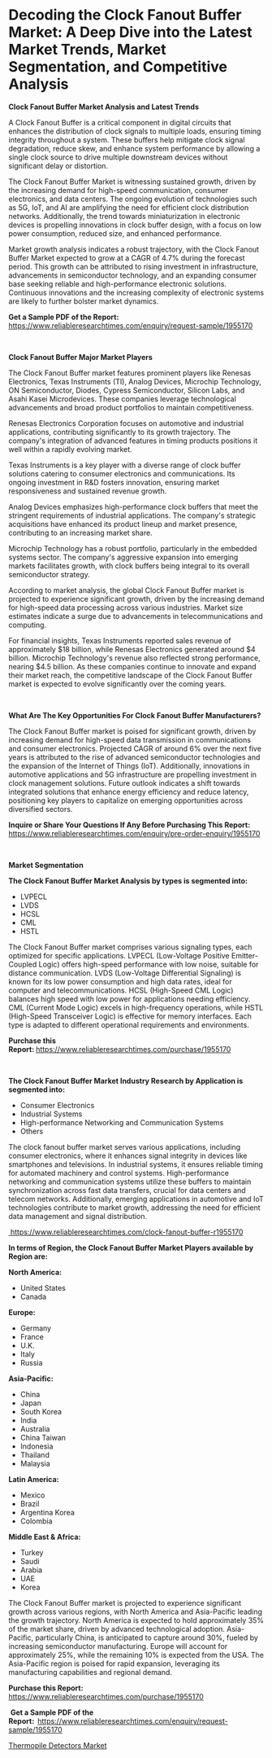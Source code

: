 <p><h1>Decoding the Clock Fanout Buffer Market: A Deep Dive into the Latest Market Trends, Market Segmentation, and Competitive Analysis</h1></p><p><strong>Clock Fanout Buffer Market Analysis and Latest Trends</strong></p>
<p><p>A Clock Fanout Buffer is a critical component in digital circuits that enhances the distribution of clock signals to multiple loads, ensuring timing integrity throughout a system. These buffers help mitigate clock signal degradation, reduce skew, and enhance system performance by allowing a single clock source to drive multiple downstream devices without significant delay or distortion.</p><p>The Clock Fanout Buffer Market is witnessing sustained growth, driven by the increasing demand for high-speed communication, consumer electronics, and data centers. The ongoing evolution of technologies such as 5G, IoT, and AI are amplifying the need for efficient clock distribution networks. Additionally, the trend towards miniaturization in electronic devices is propelling innovations in clock buffer design, with a focus on low power consumption, reduced size, and enhanced performance.</p><p>Market growth analysis indicates a robust trajectory, with the Clock Fanout Buffer Market expected to grow at a CAGR of 4.7% during the forecast period. This growth can be attributed to rising investment in infrastructure, advancements in semiconductor technology, and an expanding consumer base seeking reliable and high-performance electronic solutions. Continuous innovations and the increasing complexity of electronic systems are likely to further bolster market dynamics.</p></p>
<p><strong>Get a Sample PDF of the Report:&nbsp;</strong> <a href="https://www.reliableresearchtimes.com/enquiry/request-sample/1955170?utm_campaign=2175&utm_medium=2&utm_source=Github&utm_content=ia&utm_term=10022025&utm_id=clock-fanout-buffer">https://www.reliableresearchtimes.com/enquiry/request-sample/1955170</a></p>
<p>&nbsp;</p>
<p><strong>Clock Fanout Buffer Major Market Players</strong></p>
<p><p>The Clock Fanout Buffer market features prominent players like Renesas Electronics, Texas Instruments (TI), Analog Devices, Microchip Technology, ON Semiconductor, Diodes, Cypress Semiconductor, Silicon Labs, and Asahi Kasei Microdevices. These companies leverage technological advancements and broad product portfolios to maintain competitiveness.</p><p>Renesas Electronics Corporation focuses on automotive and industrial applications, contributing significantly to its growth trajectory. The company's integration of advanced features in timing products positions it well within a rapidly evolving market.</p><p>Texas Instruments is a key player with a diverse range of clock buffer solutions catering to consumer electronics and communications. Its ongoing investment in R&D fosters innovation, ensuring market responsiveness and sustained revenue growth.</p><p>Analog Devices emphasizes high-performance clock buffers that meet the stringent requirements of industrial applications. The company's strategic acquisitions have enhanced its product lineup and market presence, contributing to an increasing market share.</p><p>Microchip Technology has a robust portfolio, particularly in the embedded systems sector. The company's aggressive expansion into emerging markets facilitates growth, with clock buffers being integral to its overall semiconductor strategy.</p><p>According to market analysis, the global Clock Fanout Buffer market is projected to experience significant growth, driven by the increasing demand for high-speed data processing across various industries. Market size estimates indicate a surge due to advancements in telecommunications and computing.</p><p>For financial insights, Texas Instruments reported sales revenue of approximately $18 billion, while Renesas Electronics generated around $4 billion. Microchip Technology's revenue also reflected strong performance, nearing $4.5 billion. As these companies continue to innovate and expand their market reach, the competitive landscape of the Clock Fanout Buffer market is expected to evolve significantly over the coming years.</p></p>
<p>&nbsp;</p>
<p><strong>What Are The Key Opportunities For Clock Fanout Buffer Manufacturers?</strong></p>
<p><p>The Clock Fanout Buffer market is poised for significant growth, driven by increasing demand for high-speed data transmission in communications and consumer electronics. Projected CAGR of around 6% over the next five years is attributed to the rise of advanced semiconductor technologies and the expansion of the Internet of Things (IoT). Additionally, innovations in automotive applications and 5G infrastructure are propelling investment in clock management solutions. Future outlook indicates a shift towards integrated solutions that enhance energy efficiency and reduce latency, positioning key players to capitalize on emerging opportunities across diversified sectors.</p></p>
<p><strong>Inquire or Share Your Questions If Any Before Purchasing This Report:</strong> <a href="https://www.reliableresearchtimes.com/enquiry/pre-order-enquiry/1955170?utm_campaign=2175&utm_medium=2&utm_source=Github&utm_content=ia&utm_term=10022025&utm_id=clock-fanout-buffer">https://www.reliableresearchtimes.com/enquiry/pre-order-enquiry/1955170</a></p>
<p>&nbsp;</p>
<p><strong>Market Segmentation</strong></p>
<p><strong>The Clock Fanout Buffer Market Analysis by types is segmented into:</strong></p>
<p><ul><li>LVPECL</li><li>LVDS</li><li>HCSL</li><li>CML</li><li>HSTL</li></ul></p>
<p><p>The Clock Fanout Buffer market comprises various signaling types, each optimized for specific applications. LVPECL (Low-Voltage Positive Emitter-Coupled Logic) offers high-speed performance with low noise, suitable for distance communication. LVDS (Low-Voltage Differential Signaling) is known for its low power consumption and high data rates, ideal for computer and telecommunications. HCSL (High-Speed CML Logic) balances high speed with low power for applications needing efficiency. CML (Current Mode Logic) excels in high-frequency operations, while HSTL (High-Speed Transceiver Logic) is effective for memory interfaces. Each type is adapted to different operational requirements and environments.</p></p>
<p><strong>Purchase this Report:&nbsp;</strong><a href="https://www.reliableresearchtimes.com/purchase/1955170?utm_campaign=2175&utm_medium=2&utm_source=Github&utm_content=ia&utm_term=10022025&utm_id=clock-fanout-buffer">https://www.reliableresearchtimes.com/purchase/1955170</a></p>
<p>&nbsp;</p>
<p><strong>The Clock Fanout Buffer Market Industry Research by Application is segmented into:</strong></p>
<p><ul><li>Consumer Electronics</li><li>Industrial Systems</li><li>High-performance Networking and Communication Systems</li><li>Others</li></ul></p>
<p><p>The clock fanout buffer market serves various applications, including consumer electronics, where it enhances signal integrity in devices like smartphones and televisions. In industrial systems, it ensures reliable timing for automated machinery and control systems. High-performance networking and communication systems utilize these buffers to maintain synchronization across fast data transfers, crucial for data centers and telecom networks. Additionally, emerging applications in automotive and IoT technologies contribute to market growth, addressing the need for efficient data management and signal distribution.</p></p>
<p><a href="https://www.reliableresearchtimes.com/clock-fanout-buffer-r1955170?utm_campaign=2175&utm_medium=2&utm_source=Github&utm_content=ia&utm_term=10022025&utm_id=clock-fanout-buffer">&nbsp;https://www.reliableresearchtimes.com/clock-fanout-buffer-r1955170</a></p>
<p><strong>In terms of Region, the Clock Fanout Buffer Market Players available by Region are:</strong></p>
<p>
    <p> <strong> North America: </strong>
        <ul>
            <li>United States</li>
            <li>Canada</li>
        </ul>
        </p> 
    <p> <strong> Europe: </strong>
        <ul>
            <li>Germany</li>
            <li>France</li>
            <li>U.K.</li>
            <li>Italy</li>
            <li>Russia</li>
        </ul>
        </p> 
    <p> <strong> Asia-Pacific: </strong>
        <ul>
            <li>China</li>
            <li>Japan</li>
            <li>South Korea</li>
            <li>India</li>
            <li>Australia</li>
            <li>China Taiwan</li>
            <li>Indonesia</li>
            <li>Thailand</li>
            <li>Malaysia</li>
        </ul>
        </p> 
    <p> <strong> Latin America: </strong>
        <ul>
            <li>Mexico</li>
            <li>Brazil</li>
            <li>Argentina Korea</li>
            <li>Colombia</li>
        </ul>
        </p> 
    <p> <strong> Middle East & Africa: </strong>
        <ul>
            <li>Turkey</li>
            <li>Saudi</li>
            <li>Arabia</li>
            <li>UAE</li>
            <li>Korea</li>
        </ul>
    </p>
    </p>
<p><p>The Clock Fanout Buffer market is projected to experience significant growth across various regions, with North America and Asia-Pacific leading the growth trajectory. North America is expected to hold approximately 35% of the market share, driven by advanced technological adoption. Asia-Pacific, particularly China, is anticipated to capture around 30%, fueled by increasing semiconductor manufacturing. Europe will account for approximately 25%, while the remaining 10% is expected from the USA. The Asia-Pacific region is poised for rapid expansion, leveraging its manufacturing capabilities and regional demand.</p></p>
<p><strong>Purchase this Report: </strong><a href="https://www.reliableresearchtimes.com/purchase/1955170?utm_campaign=2175&utm_medium=2&utm_source=Github&utm_content=ia&utm_term=10022025&utm_id=clock-fanout-buffer">https://www.reliableresearchtimes.com/purchase/1955170</a></p>
<p>&nbsp;<strong>Get a Sample PDF of the Report:&nbsp;&nbsp;</strong><a href="https://www.reliableresearchtimes.com/enquiry/request-sample/1955170?utm_campaign=2175&utm_medium=2&utm_source=Github&utm_content=ia&utm_term=10022025&utm_id=clock-fanout-buffer">https://www.reliableresearchtimes.com/enquiry/request-sample/1955170</a></p>
<p><strong></strong></p>
<p><p><a href="https://github.com/jerhoskinson197676/Market-Research-Report-List-1/blob/main/thermopile-detectors-market.md?utm_campaign=2175&utm_medium=2&utm_source=Github&utm_content=ia&utm_term=10022025&utm_id=clock-fanout-buffer">Thermopile Detectors Market</a></p></p>